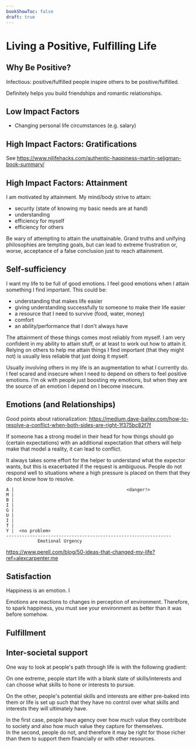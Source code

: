 ```yaml
---
bookShowToc: false
draft: true
---
```


# Living a Positive, Fulfilling Life

## Why Be Positive?

Infectious: positive/fulfilled people inspire others to be positive/fulfilled.

Definitely helps you build friendships and romantic relationships.

## Low Impact Factors

 - Changing personal life circumstances (e.g. salary)


## High Impact Factors: Gratifications

See https://www.njlifehacks.com/authentic-happiness-martin-seligman-book-summary/


## High Impact Factors: Attainment

I am motivated by attainment.  My mind/body strive to attain:

 - security (state of knowing my basic needs are at hand)
 - understanding
 - efficiency for myself
 - efficiency for others

Be wary of attempting to attain the unattainable.  Grand truths and unifying
philosophies are tempting goals, but can lead to extreme frustration or, worse,
acceptance of a false conclusion just to reach attainment.


## Self-sufficiency

I want my life to be full of good emotions.  I feel good emotions when I attain
something I find important.  This could be:

 - understanding that makes life easier
 - giving understanding successfully to someone to make their life easier
 - a resource that I need to survive (food, water, money)
 - comfort
 - an ability/performance that I don't always have

The attainment of these things comes most reliably from myself.  I am very
confident in my ability to attain stuff, or at least to work out how to attain
it.  Relying on others to help me attain things I find important (that they
might not) is usually less reliable that just doing it myself.  

Usually involving others in my life is an augmentation to what I currently do.
I feel scared and insecure when I need to depend on others to feel positive
emotions.  I'm ok with people just boosting my emotions, but when they are the
source of an emotion I depend on I become insecure.



## Emotions (and Relationships)

Good points about rationalization:
https://medium.dave-bailey.com/how-to-resolve-a-conflict-when-both-sides-are-right-1f375bc82f7f


If someone has a strong model in their head for how things should go (certain
expectations) with an additional expectation that others will help make that
model a reality, it can lead to conflict.

It always takes some effort for the helper to understand what the expector
wants, but this is exacerbated if the request is ambiguous.  People do not
respond well to situations where a high pressure is placed on them that they do
not know how to resolve.

```
A |                                           <danger!>
M | 
B | 
I | 
G | 
U | 
I | 
T | 
Y |  <no problem> 
---------------------------------------------------------------
            Emotional Urgency
```


https://www.perell.com/blog/50-ideas-that-changed-my-life?ref=alexcarpenter.me

## Satisfaction

Happiness is an emotion.  I

Emotions are reactions to changes in perception of environment.
Therefore, to spark happiness, you must see your environment as better than it
was before somehow.  


## Fulfillment


## Inter-societal support

One way to look at people's path through life is with the following gradient:

On one extreme, people start life with a blank slate of skills/interests
and can choose what skills to hone or interests to pursue.

On the other, people's potential skills and interests are either pre-baked into
them or life is set up such that they have no control over what skills and
interests they will ultimately have.

In the first case, people have agency over how much value they contribute to
society and also how much value they capture for themselves.  
In the second, people do not, and therefore it may be right for those richer
than them to support them financially or with other resources.

